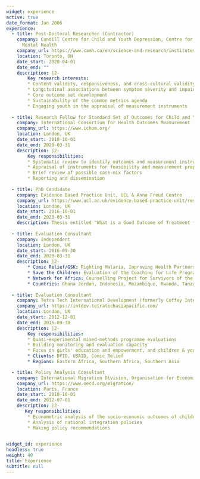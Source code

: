 ```yaml
---
widget: experience
active: true
date_format: Jan 2006
experience:
  - title: Post-Doctoral Researcher (Contractor)
    company: Cundill Centre for Child and Youth Depression, Centre for Addiction and
      Mental Health
    company_url: https://www.camh.ca/en/science-and-research/institutes-and-centres/cundill-centre-for-child-and-youth-depression
    location: Toronto, ON
    date_start: 2020-04-01
    date_end: ""
    description: |2-
        Key research interests:
        * Content validity, responsiveness, and cross-cultural validity of functioning scales
        * Longitudinal associations between symptom severity and impairment
        * Core outcome set development
        * Sustainability of the common metrics agenda
        * Engaging youth in the appraisal of measurement instruments
        
  - title: Research Fellow for Standard Set of Outcomes for Child and Youth Anxiety and Depression
    company: International Consortium for Health Outcomes Measurement (ICHOM)
    company_url: https://www.ichom.org/
    location: London, UK
    date_start: 2018-10-01
    date_end: 2020-03-31
    description: |2-
        Key responsibilities:
        * Systematic review to identify outcomes and measurement instruments
        * Appraisal of instruments for feasibility and measurement properties
        * Brief review of possible case-mix factors
        * Reporting and dissemination
          
  - title: PhD Candidate
    company: Evidence Based Practice Unit, UCL & Anna Freud Centre
    company_url: https://www.ucl.ac.uk/evidence-based-practice-unit/research/phd-projects
    location: London, UK
    date_start: 2016-10-01
    date_end: 2020-03-31
    description: Thesis entitled "What is a Good Outcome of Treatment for Adolescent Depression? A Mixed-Methods Exploration of Measurement, Concepts, and Priorities",           supervised by Miranda Wolpert & Julian Edbrooke Childs.
      
  - title: Evaluation Consultant
    company: Independent
    location: London, UK
    date_start: 2016-09-30
    date_end: 2020-03-31
    description: |2-
        * Comic Relief/GSK: Fighting Malaria, Improving Health Partnership
        * Save the Children: Evaluation of the Coaching for Life Programme
        * Network for Africa: Counselling Project for Survivors of the 1994 Genocide
        * Countries: Ghana Jordan, Indonesia, Mozambique, Rwanda, Tanzania
        
  - title: Evaluation Consultant
    company: Tetra Tech International Development (formerly Coffey International)
    company_url: https://intdev.tetratechasiapacific.com/
    location: London, UK
    date_start: 2012-12-01
    date_end: 2016-09-30
    description: |2-
        Key responsibilities:
        * Quasi-experimental mixed-methods programme evaluations
        * Building monitoring and evaluation capacity
        * Focus on girls' education and empowerment, and children & youth at risk
        * Clients: DFID, USAID, Comic Relief
        * Regions: Eastern Africa, Southern Africa, Southern Asia

  - title: Policy Analysis Consultant
    company: International Migration Division, Organisation for Economic Co-operation and Development (OECD)
    company_url: https://www.oecd.org/migration/
    location: Paris, France
    date_start: 2010-10-01
    date_end: 2012-07-01
    description: |2-
       Key responsibilities:
        * Econometric analysis of the socio-economic outcomes of children of migrants
        * Analysis of national integration policies
        * Making policy recommendations
                     

widget_id: experience
headless: true
weight: 40
title: Experience
subtitle: null
---
```

